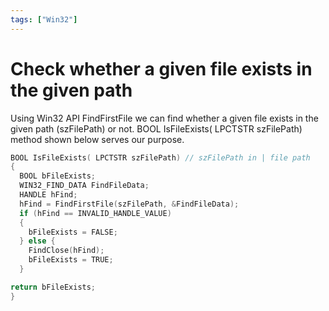 ```yaml
---
tags: ["Win32"]
---
```


# Check whether a given file exists in the given path
Using Win32 API FindFirstFile we can find whether a given file exists in the given path (szFilePath) or not. BOOL IsFileExists( LPCTSTR szFilePath) method shown below serves our purpose.

```cpp 
BOOL IsFileExists( LPCTSTR szFilePath) // szFilePath in | file path 
{ 
  BOOL bFileExists; 
  WIN32_FIND_DATA FindFileData; 
  HANDLE hFind;
  hFind = FindFirstFile(szFilePath, &FindFileData); 
  if (hFind == INVALID_HANDLE_VALUE) 
  { 
    bFileExists = FALSE; 
  } else { 
    FindClose(hFind);
    bFileExists = TRUE; 
  }

return bFileExists; 
} 
```
